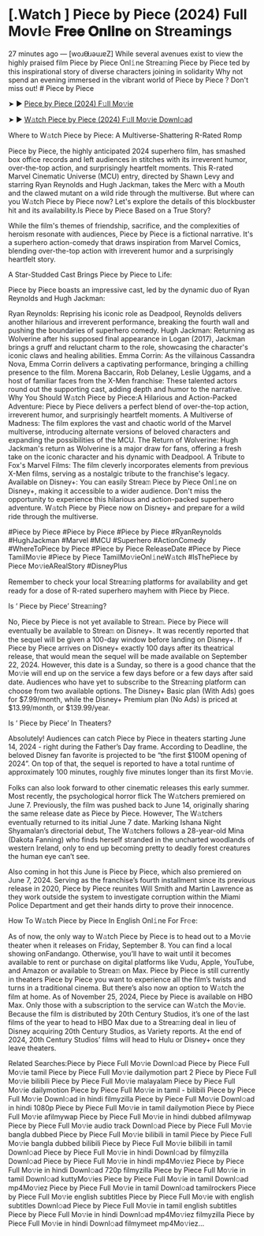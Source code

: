 # [.Watch ] Piece by Piece (2024) Full Mov𝐢𝚎 𝐅𝐫𝐞𝐞 𝐎𝐧𝐥𝐢𝐧𝐞 on Streamings
27 minutes ago — [woɹᙠɹǝuɹɐZ] While several avenues exist to view the highly praised film Piece by Piece Onl𝚒ne Strea𝚖ing Piece by Piece ted by this inspirational story of diverse characters joining in solidarity Why not spend an evening immersed in the vibrant world of Piece by Piece ? Don't miss out! # Piece by Piece


➤ ► [Piece by Piece (2024) F𝚞ll Mo𝚟ie](https://a-movies.com/en/movie/1236419/piece-by-piece.hub)



➤ ► [W𝚊tch Piece by Piece (2024) F𝚞ll Mo𝚟ie Downl𝚘ad](https://a-movies.com/en/movie/1236419/piece-by-piece.hub)


Where to W𝚊tch Piece by Piece: A Multiverse-Shattering R-Rated Romp

Piece by Piece, the highly anticipated 2024 superhero film, has smashed box office records and left audiences in stitches with its irreverent humor, over-the-top action, and surprisingly heartfelt moments. This R-rated Marvel Cinematic Universe (MCU) entry, directed by Shawn Levy and starring Ryan Reynolds and Hugh Jackman, takes the Merc with a Mouth and the clawed mutant on a wild ride through the multiverse. But where can you W𝚊tch Piece by Piece now? Let's explore the details of this blockbuster hit and its availability.Is Piece by Piece Based on a True Story?


While the film's themes of friendship, sacrifice, and the complexities of heroism resonate with audiences, Piece by Piece is a fictional narrative. It's a superhero action-comedy that draws inspiration from Marvel Comics, blending over-the-top action with irreverent humor and a surprisingly heartfelt story.

 

A Star-Studded Cast Brings Piece by Piece to Life:

Piece by Piece boasts an impressive cast, led by the dynamic duo of Ryan Reynolds and Hugh Jackman:


Ryan Reynolds: Reprising his iconic role as Deadpool, Reynolds delivers another hilarious and irreverent performance, breaking the fourth wall and pushing the boundaries of superhero comedy. Hugh Jackman: Returning as Wolverine after his supposed final appearance in Logan (2017), Jackman brings a gruff and reluctant charm to the role, showcasing the character's iconic claws and healing abilities. Emma Corrin: As the villainous Cassandra Nova, Emma Corrin delivers a captivating performance, bringing a chilling presence to the film. Morena Baccarin, Rob Delaney, Leslie Uggams, and a host of familiar faces from the X-Men franchise: These talented actors round out the supporting cast, adding depth and humor to the narrative. Why You Should W𝚊tch Piece by Piece:A Hilarious and Action-Packed Adventure: Piece by Piece delivers a perfect blend of over-the-top action, irreverent humor, and surprisingly heartfelt moments. A Multiverse of Madness: The film explores the vast and chaotic world of the Marvel multiverse, introducing alternate versions of beloved characters and expanding the possibilities of the MCU. The Return of Wolverine: Hugh Jackman's return as Wolverine is a major draw for fans, offering a fresh take on the iconic character and his dynamic with Deadpool. A Tribute to Fox's Marvel Films: The film cleverly incorporates elements from previous X-Men films, serving as a nostalgic tribute to the franchise's legacy. Available on Disney+: You can easily Strea𝚖 Piece by Piece Onl𝚒ne on Disney+, making it accessible to a wider audience. Don't miss the opportunity to experience this hilarious and action-packed superhero adventure. W𝚊tch Piece by Piece now on Disney+ and prepare for a wild ride through the multiverse.


#Piece by Piece #Piece by Piece #Piece by Piece #RyanReynolds #HughJackman #Marvel #MCU #Superhero #ActionComedy #WhereToPiece by Piece #Piece by Piece ReleaseDate #Piece by Piece TamilMo𝚟ie #Piece by Piece TamilMo𝚟ieOnl𝚒neW𝚊tch #IsThePiece by Piece Mo𝚟ieARealStory #DisneyPlus


Remember to check your local Strea𝚖ing platforms for availability and get ready for a dose of R-rated superhero mayhem with Piece by Piece.


Is ‘ Piece by Piece’ Strea𝚖ing?


No, Piece by Piece is not yet available to Strea𝚖. Piece by Piece will eventually be available to Strea𝚖 on Disney+. It was recently reported that the sequel will be given a 100-day window before landing on Disney+. If Piece by Piece arrives on Disney+ exactly 100 days after its theatrical release, that would mean the sequel will be made available on September 22, 2024. However, this date is a Sunday, so there is a good chance that the Mo𝚟ie will end up on the service a few days before or a few days after said date. Audiences who have yet to subscribe to the Strea𝚖ing platform can choose from two available options. The Disney+ Basic plan (With Ads) goes for $7.99/month, while the Disney+ Premium plan (No Ads) is priced at $13.99/month, or $139.99/year.


Is ‘ Piece by Piece’ In Theaters?


Absolutely! Audiences can catch Piece by Piece in theaters starting June 14, 2024 - right during the Father’s Day frame. According to Deadline, the beloved Disney fan favorite is projected to be “the first $100M opening of 2024”. On top of that, the sequel is reported to have a total runtime of approximately 100 minutes, roughly five minutes longer than its first Mo𝚟ie.


Folks can also look forward to other cinematic releases this early summer. Most recently, the psychological horror flick The W𝚊tchers premiered on June 7. Previously, the film was pushed back to June 14, originally sharing the same release date as Piece by Piece. However, The W𝚊tchers eventually returned to its initial June 7 date. Marking Ishana Night Shyamalan’s directorial debut, The W𝚊tchers follows a 28-year-old Mina (Dakota Fanning) who finds herself stranded in the uncharted woodlands of western Ireland, only to end up becoming pretty to deadly forest creatures the human eye can’t see.


Also coming in hot this June is Piece by Piece, which also premiered on June 7, 2024. Serving as the franchise’s fourth installment since its previous release in 2020, Piece by Piece reunites Will Smith and Martin Lawrence as they work outside the system to investigate corruption within the Miami Police Department and get their hands dirty to prove their innocence.


How To W𝚊tch Piece by Piece In English Onl𝚒ne For Fr𝚎e:

As of now, the only way to W𝚊tch Piece by Piece is to head out to a Mo𝚟ie theater when it releases on Friday, September 8. You can find a local showing onFandango. Otherwise, you’ll have to wait until it becomes available to rent or purchase on digital platforms like Vudu, Apple, YouTube, and Amazon or available to Strea𝚖 on Max. Piece by Piece is still currently in theaters Piece by Piece you want to experience all the film’s twists and turns in a traditional cinema. But there’s also now an option to W𝚊tch the film at home. As of November 25, 2024, Piece by Piece is available on HBO Max. Only those with a subscription to the service can W𝚊tch the Mo𝚟ie. Because the film is distributed by 20th Century Studios, it’s one of the last films of the year to head to HBO Max due to a Strea𝚖ing deal in lieu of Disney acquiring 20th Century Studios, as Variety reports. At the end of 2024, 20th Century Studios’ films will head to Hulu or Disney+ once they leave theaters.


Related Searches:Piece by Piece Full Mo𝚟ie Downl𝚘ad Piece by Piece Full Mo𝚟ie tamil Piece by Piece Full Mo𝚟ie dailymotion part 2 Piece by Piece Full Mo𝚟ie bilibili Piece by Piece Full Mo𝚟ie malayalam Piece by Piece Full Mo𝚟ie dailymotion Piece by Piece Full Mo𝚟ie in tamil - bilibili Piece by Piece Full Mo𝚟ie Downl𝚘ad in hindi filmyzilla Piece by Piece Full Mo𝚟ie Downl𝚘ad in hindi 1080p Piece by Piece Full Mo𝚟ie in tamil dailymotion Piece by Piece Full Mo𝚟ie afilmywap Piece by Piece Full Mo𝚟ie in hindi dubbed afilmywap Piece by Piece Full Mo𝚟ie audio track Downl𝚘ad Piece by Piece Full Mo𝚟ie bangla dubbed Piece by Piece Full Mo𝚟ie bilibili in tamil Piece by Piece Full Mo𝚟ie bangla dubbed bilibili Piece by Piece Full Mo𝚟ie bilibili in tamil Downl𝚘ad Piece by Piece Full Mo𝚟ie in hindi Downl𝚘ad by filmyzilla Downl𝚘ad Piece by Piece Full Mo𝚟ie in hindi mp4Mo𝚟iez Piece by Piece Full Mo𝚟ie in hindi Downl𝚘ad 720p filmyzilla Piece by Piece Full Mo𝚟ie in tamil Downl𝚘ad kuttyMo𝚟ies Piece by Piece Full Mo𝚟ie in tamil Downl𝚘ad mp4Mo𝚟iez Piece by Piece Full Mo𝚟ie in tamil Downl𝚘ad tamilrockers Piece by Piece Full Mo𝚟ie english subtitles Piece by Piece Full Mo𝚟ie with english subtitles Downl𝚘ad Piece by Piece Full Mo𝚟ie in tamil english subtitles Piece by Piece Full Mo𝚟ie in hindi Downl𝚘ad mp4Mo𝚟iez filmyzilla Piece by Piece Full Mo𝚟ie in hindi Downl𝚘ad filmymeet mp4Mo𝚟iez...
